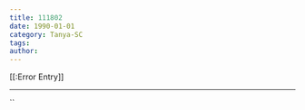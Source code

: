 ```yaml
---
title: 111802
date: 1990-01-01
category: Tanya-SC
tags: 
author: 
---
```


[[:Error Entry]]

---



``
